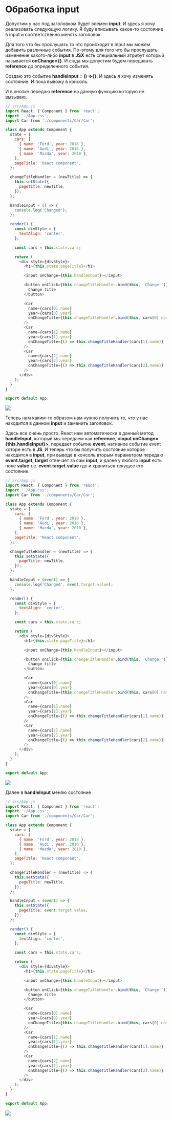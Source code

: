 # Обработка input

Допустим у нас под заголовком будет элемен **input**. И здесь я хочу реализовать следующую логику. Я буду вписывать какое-то состояние в input и соответственно менять заголовок.

Для того что бы прослушать то что происходит в input мы можем добавить различные события. По-этому для того что бы прослушать изменение какого-либо **input** в **JSX** есть специальный атрибут который называется **onChange={}**. И сюда мы допустим будем передавать **reference** до определенного события.

Создаю это событие **handleInput = () =>{}**. И здесь я хочу изменять состояние. И пока вывожу в консоль.

И в кнопке передаю **reference** на данную функцию которую не вызываю.

```js
// src/App.js
import React, { Component } from 'react';
import './App.css';
import Car from './components/Car/Car';

class App extends Component {
  state = {
    cars: [
      { name: 'Ford', year: 2018 },
      { name: 'Audi', year: 2016 },
      { name: 'Mazda', year: 2010 },
    ],
    pageTitle: 'React component',
  };

  changeTitleHandler = (newTitle) => {
    this.setState({
      pageTitle: newTitle,
    });
  };

  handleInput = () => {
    console.log('Changed');
  };

  render() {
    const divStyle = {
      textAlign: 'center',
    };

    const cars = this.state.cars;

    return (
      <div style={divStyle}>
        <h1>{this.state.pageTitle}</h1>

        <input onChange={this.handleInput}></input>

        <button onClick={this.changeTitleHandler.bind(this, 'Change!')}>
          Change title
        </button>

        <Car
          name={cars[0].name}
          year={cars[0].year}
          onChangeTitle={this.changeTitleHandler.bind(this, cars[0].name)}
        />
        <Car
          name={cars[1].name}
          year={cars[1].year}
          onChangeTitle={() => this.changeTitleHandler(cars[1].name)}
        />
        <Car
          name={cars[2].name}
          year={cars[2].year}
          onChangeTitle={() => this.changeTitleHandler(cars[2].name)}
        />
      </div>
    );
  }
}

export default App;
```

![](../img/022.png)

Теперь нам каким-то образом нам нужно получить то, что у нас находится в данном **input** и заменить заголовок.

Здесь все очень просто. React нам автоматически в данный метод **handleInput**, который мы передаем как **reference**, **\<input onChange={this.handleInput}></input>**, передает событие **event**, нативное событие event которе есть в **JS**. И теперь что бы получить состояние которое находится в **input**, при выводе в консоль вторым параметром передаю **event.target**, **target** отвечает за сам **input**, и далее у любого **input** есть поле **value** т.е. **event.target.value** где и храниться текущее его состояние.

```js
// src/App.js
import React, { Component } from 'react';
import './App.css';
import Car from './components/Car/Car';

class App extends Component {
  state = {
    cars: [
      { name: 'Ford', year: 2018 },
      { name: 'Audi', year: 2016 },
      { name: 'Mazda', year: 2010 },
    ],
    pageTitle: 'React component',
  };

  changeTitleHandler = (newTitle) => {
    this.setState({
      pageTitle: newTitle,
    });
  };

  handleInput = (event) => {
    console.log('Changed', event.target.value);
  };

  render() {
    const divStyle = {
      textAlign: 'center',
    };

    const cars = this.state.cars;

    return (
      <div style={divStyle}>
        <h1>{this.state.pageTitle}</h1>

        <input onChange={this.handleInput}></input>

        <button onClick={this.changeTitleHandler.bind(this, 'Change!')}>
          Change title
        </button>

        <Car
          name={cars[0].name}
          year={cars[0].year}
          onChangeTitle={this.changeTitleHandler.bind(this, cars[0].name)}
        />
        <Car
          name={cars[1].name}
          year={cars[1].year}
          onChangeTitle={() => this.changeTitleHandler(cars[1].name)}
        />
        <Car
          name={cars[2].name}
          year={cars[2].year}
          onChangeTitle={() => this.changeTitleHandler(cars[2].name)}
        />
      </div>
    );
  }
}

export default App;
```

![](../img/023.png)

Далее в **handleInput** меняю состояние

```js
// src/App.js
import React, { Component } from 'react';
import './App.css';
import Car from './components/Car/Car';

class App extends Component {
  state = {
    cars: [
      { name: 'Ford', year: 2018 },
      { name: 'Audi', year: 2016 },
      { name: 'Mazda', year: 2010 },
    ],
    pageTitle: 'React component',
  };

  changeTitleHandler = (newTitle) => {
    this.setState({
      pageTitle: newTitle,
    });
  };

  handleInput = (event) => {
    this.setState({
      pageTitle: event.target.value,
    });
  };

  render() {
    const divStyle = {
      textAlign: 'center',
    };

    const cars = this.state.cars;

    return (
      <div style={divStyle}>
        <h1>{this.state.pageTitle}</h1>

        <input onChange={this.handleInput}></input>

        <button onClick={this.changeTitleHandler.bind(this, 'Change!')}>
          Change title
        </button>

        <Car
          name={cars[0].name}
          year={cars[0].year}
          onChangeTitle={this.changeTitleHandler.bind(this, cars[0].name)}
        />
        <Car
          name={cars[1].name}
          year={cars[1].year}
          onChangeTitle={() => this.changeTitleHandler(cars[1].name)}
        />
        <Car
          name={cars[2].name}
          year={cars[2].year}
          onChangeTitle={() => this.changeTitleHandler(cars[2].name)}
        />
      </div>
    );
  }
}

export default App;
```

![](../img/024.png)
